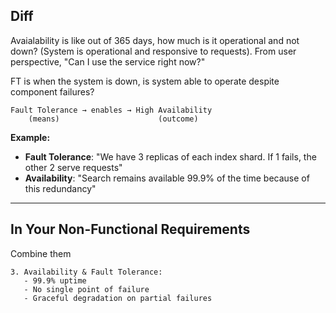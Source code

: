 ## Diff
Avaialability is like out of 365 days, how much is it operational and not down? (System is operational and responsive to requests). From user perspective, "Can I use the service right now?"

FT is when the system is down, is system able to operate despite component failures?

```
Fault Tolerance → enables → High Availability
    (means)                      (outcome)
```

**Example:**
- **Fault Tolerance**: "We have 3 replicas of each index shard. If 1 fails, the other 2 serve requests"
- **Availability**: "Search remains available 99.9% of the time because of this redundancy"

---

## In Your Non-Functional Requirements

Combine them
```
3. Availability & Fault Tolerance:
   - 99.9% uptime
   - No single point of failure
   - Graceful degradation on partial failures
```
```
